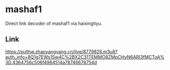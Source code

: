 # mashaf1
Direct link decoder of mashaf1 via haixingtiyu.
## Link
https://pullhw.zhaoyangyang.cn/live/8779826.m3u8?auth_info=8Q1g7EWs1Sw4C%2BX2C31TEMMO8ZMpCHyN6ARI3fMCToA%3D.4364756c506f4964514a78746678754d

